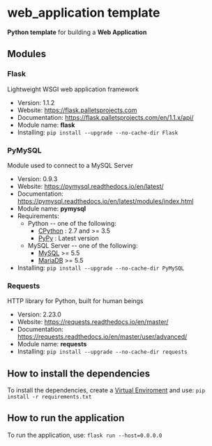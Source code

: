 # web_application template

**Python template** for building a **Web Application**



## Modules

### Flask

Lightweight WSGI web application framework

* Version: 1.1.2
* Website: https://flask.palletsprojects.com
* Documentation: https://flask.palletsprojects.com/en/1.1.x/api/
* Module name: **flask**
* Installing: `pip install --upgrade --no-cache-dir Flask`



### PyMySQL

Module used to connect to a MySQL Server

* Version: 0.9.3
* Website: https://pymysql.readthedocs.io/en/latest/
* Documentation: https://pymysql.readthedocs.io/en/latest/modules/index.html
* Module name: **pymysql**
* Requirements:
	- Python -- one of the following:
		+ [CPython](http://www.python.org/) : 2.7 and >= 3.5
		+ [PyPy](http://pypy.org/) : Latest version
	- MySQL Server -- one of the following:
		+ [MySQL](http://www.mysql.com/) >= 5.5
		+ [MariaDB](https://mariadb.org/) >= 5.5
* Installing: `pip install --upgrade --no-cache-dir PyMySQL`



### Requests

HTTP library for Python, built for human beings

* Version: 2.23.0
* Website: https://requests.readthedocs.io/en/master/
* Documentation: https://requests.readthedocs.io/en/master/user/advanced/
* Module name: **requests**
* Installing: `pip install --upgrade --no-cache-dir requests`



## How to install the dependencies

To install the dependencies, create a [Virtual Enviroment](https://packaging.python.org/tutorials/installing-packages/#creating-virtual-environments) and use: `pip install -r requirements.txt`



## How to run the application

To run the application, use: `flask run --host=0.0.0.0`
